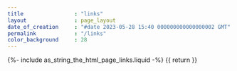 ```yaml
---
title                : "links"
layout               : page_layout
date_of_creation     : "#date 2023-05-28 15:40 000000000000000002 GMT"
permalink            : "/links"
color_background     : 28
---
```


{%- include as_string_the_html_page_links.liquid -%} {{ return }}